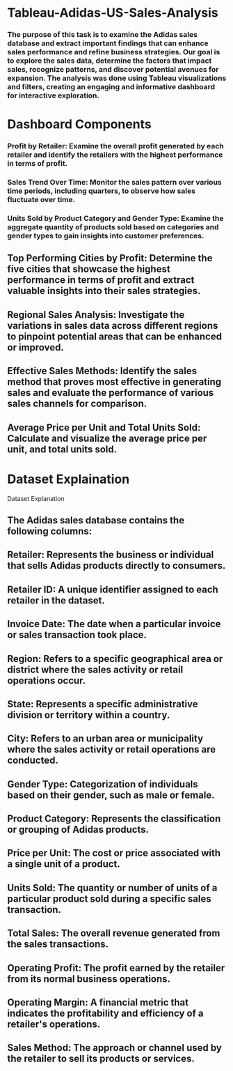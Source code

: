 # Tableau-Adidas-US-Sales-Analysis
### The purpose of this task is to examine the Adidas sales database and extract important findings that can enhance sales performance and refine business strategies. Our goal is to explore the sales data, determine the factors that impact sales, recognize patterns, and discover potential avenues for expansion. The analysis was done using Tableau visualizations and filters, creating an engaging and informative dashboard for interactive exploration.

# Dashboard Components
### Profit by Retailer: Examine the overall profit generated by each retailer and identify the retailers with the highest performance in terms of profit.
### Sales Trend Over Time: Monitor the sales pattern over various time periods, including quarters, to observe how sales fluctuate over time.
### Units Sold by Product Category and Gender Type: Examine the aggregate quantity of products sold based on categories and gender types to gain insights into customer preferences.
## Top Performing Cities by Profit: Determine the five cities that showcase the highest performance in terms of profit and extract valuable insights into their sales strategies.
## Regional Sales Analysis: Investigate the variations in sales data across different regions to pinpoint potential areas that can be enhanced or improved.
## Effective Sales Methods: Identify the sales method that proves most effective in generating sales and evaluate the performance of various sales channels for comparison.
## Average Price per Unit and Total Units Sold: Calculate and visualize the average price per unit, and total units sold.

# Dataset Explaination
Dataset Explanation
## The Adidas sales database contains the following columns:

## Retailer: Represents the business or individual that sells Adidas products directly to consumers.
## Retailer ID: A unique identifier assigned to each retailer in the dataset.
## Invoice Date: The date when a particular invoice or sales transaction took place.
## Region: Refers to a specific geographical area or district where the sales activity or retail operations occur.
## State: Represents a specific administrative division or territory within a country.
## City: Refers to an urban area or municipality where the sales activity or retail operations are conducted.
## Gender Type: Categorization of individuals based on their gender, such as male or female.
## Product Category: Represents the classification or grouping of Adidas products.
## Price per Unit: The cost or price associated with a single unit of a product.
## Units Sold: The quantity or number of units of a particular product sold during a specific sales transaction.
## Total Sales: The overall revenue generated from the sales transactions.
## Operating Profit: The profit earned by the retailer from its normal business operations.
## Operating Margin: A financial metric that indicates the profitability and efficiency of a retailer's operations.
## Sales Method: The approach or channel used by the retailer to sell its products or services.
